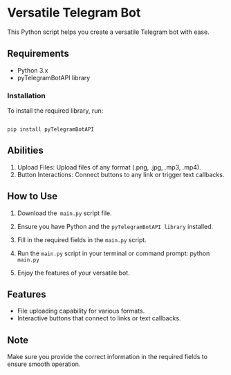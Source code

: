 # Versatile Telegram Bot

This Python script helps you create a versatile Telegram bot with ease.

## Requirements

- Python 3.x
- pyTelegramBotAPI library

### Installation

To install the required library, run:
```Install

pip install pyTelegramBotAPI

```
## Abilities

1. Upload Files: Upload files of any format (.png, .jpg, .mp3, .mp4).
2. Button Interactions: Connect buttons to any link or trigger text callbacks.

## How to Use

1. Download the` main.py` script file.
2. Ensure you have Python and the `pyTelegramBotAPI library` installed.
3. Fill in the required fields in the `main.py` script.
4. Run the `main.py` script in your terminal or command prompt:
   python `main.py`
   
5. Enjoy the features of your versatile bot.

## Features

- File uploading capability for various formats.
- Interactive buttons that connect to links or text callbacks.

## Note

Make sure you provide the correct information in the required fields to ensure smooth operation.